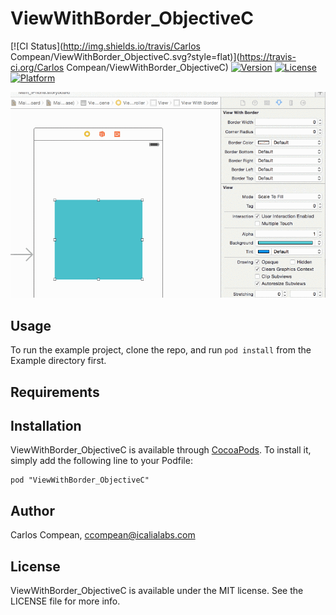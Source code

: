 # ViewWithBorder_ObjectiveC

[![CI Status](http://img.shields.io/travis/Carlos Compean/ViewWithBorder_ObjectiveC.svg?style=flat)](https://travis-ci.org/Carlos Compean/ViewWithBorder_ObjectiveC)
[![Version](https://img.shields.io/cocoapods/v/ViewWithBorder_ObjectiveC.svg?style=flat)](http://cocoadocs.org/docsets/ViewWithBorder_ObjectiveC)
[![License](https://img.shields.io/cocoapods/l/ViewWithBorder_ObjectiveC.svg?style=flat)](http://cocoadocs.org/docsets/ViewWithBorder_ObjectiveC)
[![Platform](https://img.shields.io/cocoapods/p/ViewWithBorder_ObjectiveC.svg?style=flat)](http://cocoadocs.org/docsets/ViewWithBorder_ObjectiveC)

![ViewWithBorder](https://github.com/cacmartinez/ViewWithBorder-ObjectiveC/blob/master/Screenshots/viewInUse.gif)

## Usage

To run the example project, clone the repo, and run `pod install` from the Example directory first.

## Requirements

## Installation

ViewWithBorder_ObjectiveC is available through [CocoaPods](http://cocoapods.org). To install
it, simply add the following line to your Podfile:

    pod "ViewWithBorder_ObjectiveC"

## Author

Carlos Compean, ccompean@icalialabs.com

## License

ViewWithBorder_ObjectiveC is available under the MIT license. See the LICENSE file for more info.

